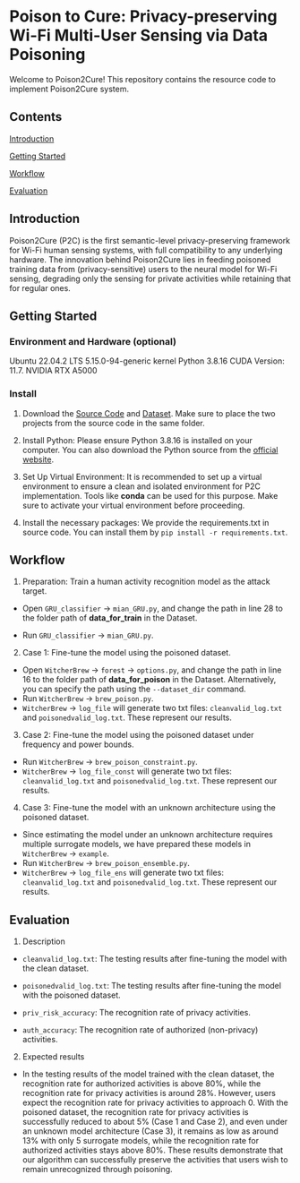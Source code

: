 # Poison to Cure: Privacy-preserving Wi-Fi Multi-User Sensing via Data Poisoning

Welcome to Poison2Cure! This repository contains the resource code to implement Poison2Cure system.


## Contents
[Introduction](#introduction)

[Getting Started](#getting-started)

[Workflow](#workflow)

[Evaluation](#evaluation)


## Introduction

Poison2Cure (P2C) is the first semantic-level privacy-preserving framework for Wi-Fi human sensing systems, with full compatibility to any underlying hardware. The innovation behind Poison2Cure lies in feeding poisoned training data from (privacy-sensitive) users to the neural model for Wi-Fi sensing, degrading only the sensing for private activities while retaining that for regular ones.


## Getting Started

### Environment and Hardware (optional)
Ubuntu 22.04.2 LTS
5.15.0-94-generic kernel
Python 3.8.16
CUDA Version: 11.7.
NVIDIA RTX A5000


### Install

1. Download the [Source Code](https://github.com/OpenCode666/Poison2Cure) and [Dataset](https://zenodo.org/records/15010688). Make sure to place the two projects from the source code in the same folder.

2. Install Python: Please ensure Python 3.8.16 is installed on your computer. You can also download the Python source from the [official website](https://www.python.org/).

3. Set Up Virtual Environment: It is recommended to set up a virtual environment to ensure a clean and isolated environment for P2C implementation. Tools like **conda** can be used for this purpose. Make sure to activate your virtual environment before proceeding.

4. Install the necessary packages: We provide the requirements.txt in source code. You can install them by ```pip install -r requirements.txt```.



## Workflow

1. Preparation: Train a human activity recognition model as the attack target.

- Open ```GRU_classifier``` $\rightarrow$ ```mian_GRU.py```, and change the path in line 28 to the folder path of **data_for_train** in the Dataset.

- Run ```GRU_classifier``` $\rightarrow$ ```mian_GRU.py```.

2. Case 1: Fine-tune the model using the poisoned dataset.

- Open ```WitcherBrew``` $\rightarrow$ ```forest``` $\rightarrow$ ```options.py```, and change the path in line 16 to the folder path of **data_for_poison** in the Dataset. Alternatively, you can specify the path using the ```--dataset_dir``` command.
- Run ```WitcherBrew``` $\rightarrow$ ```brew_poison.py```.
- ```WitcherBrew``` $\rightarrow$ ```log_file``` will generate two txt files: ```cleanvalid_log.txt``` and ```poisonedvalid_log.txt```. These represent our results.

3. Case 2: Fine-tune the model using the poisoned dataset under frequency and power bounds.

- Run ```WitcherBrew``` $\rightarrow$ ```brew_poison_constraint.py```.
- ```WitcherBrew``` $\rightarrow$ ```log_file_const``` will generate two txt files: ```cleanvalid_log.txt``` and ```poisonedvalid_log.txt```. These represent our results.


4. Case 3: Fine-tune the model with an unknown architecture using the poisoned dataset.


- Since estimating the model under an unknown architecture requires multiple surrogate models, we have prepared these models in ```WitcherBrew``` $\rightarrow$ ```example```.
- Run ```WitcherBrew``` $\rightarrow$ ```brew_poison_ensemble.py```.
- ```WitcherBrew``` $\rightarrow$ ```log_file_ens``` will generate two txt files: ```cleanvalid_log.txt``` and ```poisonedvalid_log.txt```. These represent our results.



## Evaluation

1. Description

- ```cleanvalid_log.txt```: The testing results after fine-tuning the model with the clean dataset.

- ```poisonedvalid_log.txt```: The testing results after fine-tuning the model with the poisoned dataset.

- ```priv_risk_accuracy```: The recognition rate of privacy activities.

- ```auth_accuracy```: The recognition rate of authorized (non-privacy) activities.

2. Expected results

- In the testing results of the model trained with the clean dataset, the recognition rate for authorized activities is above 80\%, while the recognition rate for privacy activities is around 28\%. However, users expect the recognition rate for privacy activities to approach 0. With the poisoned dataset, the recognition rate for privacy activities is successfully reduced to about 5% (Case 1 and Case 2), and even under an unknown model architecture (Case 3), it remains as low as around 13% with only 5 surrogate models, while the recognition rate for authorized activities stays above 80%. These results demonstrate that our algorithm can successfully preserve the activities that users wish to remain unrecognized through poisoning.
